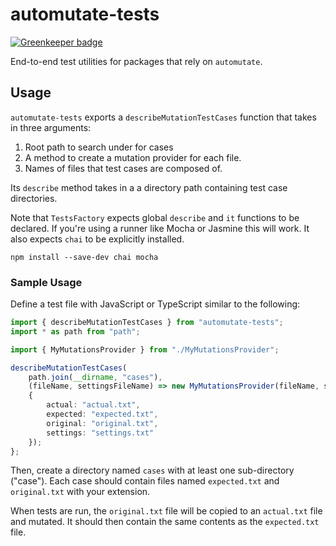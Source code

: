 # automutate-tests

[![Greenkeeper badge](https://badges.greenkeeper.io/automutate/automutate-tests.svg)](https://greenkeeper.io/)

End-to-end test utilities for packages that rely on `automutate`.

## Usage

`automutate-tests` exports a `describeMutationTestCases` function that takes in three arguments:

1. Root path to search under for cases
2. A method to create a mutation provider for each file.
3. Names of files that test cases are composed of.

Its `describe` method takes in a a directory path containing test case directories.

Note that `TestsFactory` expects global `describe` and `it` functions to be declared.
If you're using a runner like Mocha or Jasmine this will work.
It also expects `chai` to be explicitly installed.

```shell
npm install --save-dev chai mocha
```

### Sample Usage

Define a test file with JavaScript or TypeScript similar to the following:

```typescript
import { describeMutationTestCases } from "automutate-tests";
import * as path from "path";

import { MyMutationsProvider } from "./MyMutationsProvider";

describeMutationTestCases(
    path.join(__dirname, "cases"),
    (fileName, settingsFileName) => new MyMutationsProvider(fileName, settingsFileName),
    {
        actual: "actual.txt",
        expected: "expected.txt",
        original: "original.txt",
        settings: "settings.txt"
    });
};
```

Then, create a directory named `cases` with at least one sub-directory ("case").
Each case should contain files named `expected.txt` and `original.txt` with your extension.

When tests are run, the `original.txt` file will be copied to an `actual.txt` file and mutated.
It should then contain the same contents as the `expected.txt` file.
